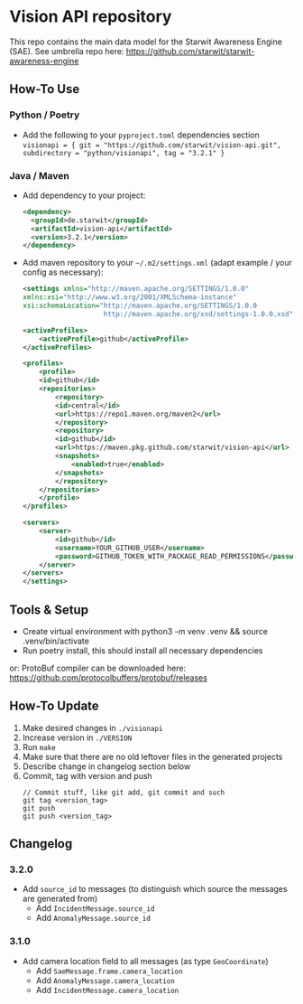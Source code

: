 # Vision API repository

This repo contains the main data model for the Starwit Awareness Engine (SAE). See umbrella repo here: https://github.com/starwit/starwit-awareness-engine

## How-To Use

### Python / Poetry
- Add the following to your `pyproject.toml` dependencies section\
    `visionapi = { git = "https://github.com/starwit/vision-api.git", subdirectory = "python/visionapi", tag = "3.2.1" }`
    
### Java / Maven
- Add dependency to your project:
    ```xml
    <dependency>
      <groupId>de.starwit</groupId>
      <artifactId>vision-api</artifactId>
      <version>3.2.1</version>
    </dependency>
    ```
- Add maven repository to your `~/.m2/settings.xml` (adapt example / your config as necessary):
    ```xml
    <settings xmlns="http://maven.apache.org/SETTINGS/1.0.0"
    xmlns:xsi="http://www.w3.org/2001/XMLSchema-instance"
    xsi:schemaLocation="http://maven.apache.org/SETTINGS/1.0.0
                        http://maven.apache.org/xsd/settings-1.0.0.xsd">

    <activeProfiles>
        <activeProfile>github</activeProfile>
    </activeProfiles>

    <profiles>
        <profile>
        <id>github</id>
        <repositories>
            <repository>
            <id>central</id>
            <url>https://repo1.maven.org/maven2</url>
            </repository>
            <repository>
            <id>github</id>
            <url>https://maven.pkg.github.com/starwit/vision-api</url>
            <snapshots>
                <enabled>true</enabled>
            </snapshots>
            </repository>
        </repositories>
        </profile>
    </profiles>

    <servers>
        <server>
            <id>github</id>
            <username>YOUR_GITHUB_USER</username>
            <password>GITHUB_TOKEN_WITH_PACKAGE_READ_PERMISSIONS</password>
        </server>
    </servers>
    </settings>

    ```

## Tools & Setup

* Create virtual environment with python3 -m venv .venv && source .venv/bin/activate
* Run poetry install, this should install all necessary dependencies

or: ProtoBuf compiler can be downloaded here:
https://github.com/protocolbuffers/protobuf/releases

## How-To Update
1. Make desired changes in `./visionapi`
2. Increase version in `./VERSION`
3. Run `make`
4. Make sure that there are no old leftover files in the generated projects
5. Describe change in changelog section below
5. Commit, tag with version and push
    ```
    // Commit stuff, like git add, git commit and such
    git tag <version_tag>
    git push
    git push <version_tag>
    ```

## Changelog
### 3.2.0
- Add `source_id` to messages (to distinguish which source the messages are generated from)
    - Add `IncidentMessage.source_id`
    - Add `AnomalyMessage.source_id`

### 3.1.0
- Add camera location field to all messages (as type `GeoCoordinate`)
    - Add `SaeMessage.frame.camera_location`
    - Add `AnomalyMessage.camera_location`
    - Add `IncidentMessage.camera_location`
